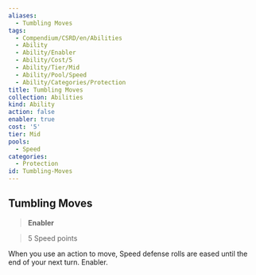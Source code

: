 ```yaml
---
aliases:
  - Tumbling Moves
tags:
  - Compendium/CSRD/en/Abilities
  - Ability
  - Ability/Enabler
  - Ability/Cost/5
  - Ability/Tier/Mid
  - Ability/Pool/Speed
  - Ability/Categories/Protection
title: Tumbling Moves
collection: Abilities
kind: Ability
action: false
enabler: true
cost: '5'
tier: Mid
pools:
  - Speed
categories:
  - Protection
id: Tumbling-Moves
---
```

## Tumbling Moves    
>**Enabler**    
>5 Speed points  
    
When you use an action to move, Speed defense rolls are eased until the end of your next turn. Enabler.
